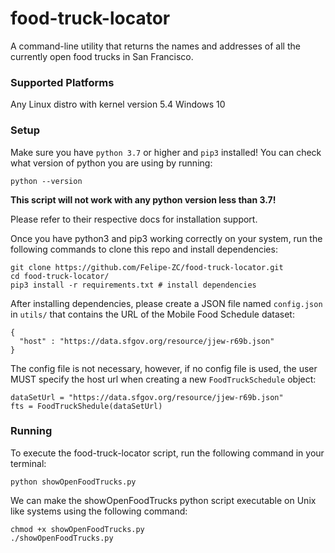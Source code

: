 # food-truck-locator
A command-line utility that returns the names and addresses of all the currently open food trucks in San Francisco.

### Supported Platforms
Any Linux distro with kernel version 5.4
Windows 10

### Setup
Make sure you have ```python 3.7```  or higher and ```pip3``` installed!
You can check what version of python you are using by running:
```
python --version 
```

**This script will not work with any python version less than 3.7!**

Please refer to their respective docs for installation support.

Once you have python3 and pip3 working correctly on your system,
run the following commands to clone this repo and install dependencies:
```
git clone https://github.com/Felipe-ZC/food-truck-locator.git
cd food-truck-locator/
pip3 install -r requirements.txt # install dependencies 
```

After installing dependencies, please create a JSON file named ```config.json```
in ```utils/``` that contains the URL of the Mobile Food Schedule dataset:
```
{
  "host" : "https://data.sfgov.org/resource/jjew-r69b.json"
}
```

The config file is not necessary, however, if no config file
is used, the user MUST specify the host url when creating a 
new ```FoodTruckSchedule``` object:

```
dataSetUrl = "https://data.sfgov.org/resource/jjew-r69b.json"
fts = FoodTruckShedule(dataSetUrl)
```

### Running
To execute the food-truck-locator script, run the following command
in your terminal:
```
python showOpenFoodTrucks.py
```

We can make the showOpenFoodTrucks python script executable on Unix
like systems using the following command:
```
chmod +x showOpenFoodTrucks.py
./showOpenFoodTrucks.py 
```
